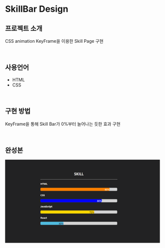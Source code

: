 # SkillBar Design

## 프로젝트 소개 
CSS animation KeyFrame을 이용한 Skill Page 구현

<br>

## 사용언어
- HTML
- CSS

<br>

## 구현 방법
KeyFrame을 통해 Skill Bar가 0%부터 늘어나는 듯한 효과 구현

<br>

## 완성본
<img src="./완성본.gif">